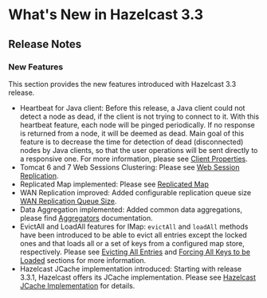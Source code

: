 # What's New in Hazelcast 3.3



## Release Notes

### New Features
This section provides the new features introduced with Hazelcast 3.3 release. 

- Heartbeat for Java client: Before this release, a Java client could not detect a node as dead, if the client is not trying to connect to it. With this heartbeat feature, each node will be pinged periodically. If no response is returned from a node, it will be deemed as dead. Main goal of this feature is to decrease the time for detection of dead (disconnected) nodes by Java clients, so that the user operations will be sent directly to a responsive one. For more information, please see [Client Properties](#client-properties).
- Tomcat 6 and 7 Web Sessions Clustering: Please see [Web Session Replication](#web-session-replication).
- Replicated Map implemented: Please see [Replicated Map](#replicated-map-beta)
- WAN Replication improved: Added configurable replication queue size [WAN Replication Queue Size](#wan-replication-queue-size).
- Data Aggregation implemented: Added common data aggregations, please find [Aggregators](#aggregators) documentation.
- EvictAll and LoadAll features for IMap: `evictAll` and `loadAll` methods have been introduced to be able to evict all entries except the locked ones and that loads all or a set of keys from a configured map store, respectively. Please see [Evicting All Entries](#evicting-all-entries) and [Forcing All Keys to be Loaded](#forcing-all-keys-to-be-loaded) sections for more information.
- Hazelcast JCache implementation introduced: Starting with release 3.3.1, Hazelcast offers its JCache implementation. Please see [Hazelcast JCache Implementation](#hazelcast-jcache-implementation) for details.



